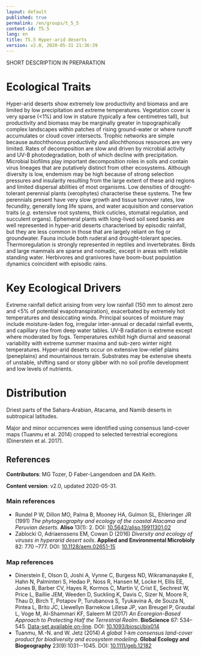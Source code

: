 ```yaml
---
layout: default
published: true
permalink: /en/groups/t_5_5
content-id: T5.5
lang: en
title: T5.5 Hyper-arid deserts
version: v2.0, 2020-05-31 21:36:39
---
```


SHORT DESCRIPTION IN PREPARATION

# Ecological Traits
 
Hyper-arid deserts show extremely low productivity and biomass and are limited by low precipitation and extreme temperatures. Vegetation cover is very sparse (<1%) and low in stature (typically a few centimetres tall), but productivity and biomass may be marginally greater in topographically complex landscapes within patches of rising ground-water or where runoff accumulates or cloud cover intersects. Trophic networks are simple because autochthonous productivity and allochthonous resources are very limited. Rates of decomposition are slow and driven by microbial activity and UV-B photodegradation, both of which decline with precipitation. Microbial biofilms play important decomposition roles in soils and contain virus lineages that are putatively distinct from other ecosystems. Although diversity is low, endemism may be high because of strong selection pressures and insularity resulting from the large extent of these arid regions and limited dispersal abilities of most organisms. Low densities of drought-tolerant perennial plants (xerophytes) characterise these systems. The few perennials present have very slow growth and tissue turnover rates, low fecundity, generally long life spans, and water acquisition and conservation traits (<i>e.g.</i> extensive root systems, thick cuticles, stomatal regulation, and succulent organs). Ephemeral plants with long-lived soil seed banks are well represented in hyper-arid deserts characterised by episodic rainfall, but they are less common in those that are largely reliant on fog or groundwater. Fauna include both ruderal and drought-tolerant species. Thermoregulation is strongly represented in reptiles and invertebrates. Birds and large mammals are sparse and nomadic, except in areas with reliable standing water. Herbivores and granivores have boom-bust population dynamics coincident with episodic rains.
 
# Key Ecological Drivers
 
Extreme rainfall deficit arising from very low rainfall (150 mm to almost zero and <5% of potential evapotranspiration), exacerbated by extremely hot temperatures and desiccating winds. Principal sources of moisture may include moisture-laden fog, irregular inter-annual or decadal rainfall events, and capillary rise from deep water tables. UV-B radiation is extreme except where moderated by fogs. Temperatures exhibit high diurnal and seasonal variability with extreme summer maxima and sub-zero winter night temperatures. Hyper-arid deserts occur on extensive low-relief plains (peneplains) and mountainous terrain. Substrates may be extensive sheets of unstable, shifting sand or stony gibber with no soil profile development and low levels of nutrients. 
 
# Distribution
 
Driest parts of the Sahara-Arabian, Atacama, and Namib deserts in subtropical latitudes.

Major and minor occurrences were identified using consensus land-cover maps (Tuanmu et al. 2014) cropped to selected terrestrial ecoregions (Dinerstein et al. 2017).

## References

**Contributors**: MG Tozer, D Faber-Langendoen and DA Keith.

**Content version**: v2.0, updated 2020-05-31.

### Main references
* Rundel P W, Dillon MO, Palma B, Mooney HA, Gulmon SL, Ehleringer JR  (1991) *The phytogeography and ecology of the coastal Atacama and Peruvian deserts*. **Aliso** 13(1): 2. DOI: [10.5642/aliso.19911301.02](http://doi.org/10.5642/aliso.19911301.02)
* Zablocki O, Adriaenssens EM, Cowan D  (2016) *Diversity and ecology of viruses in hyperarid desert soils*. **Applied and Environmental Microbioly** 82: 770 –777. DOI: [10.1128/aem.02651-15](http://doi.org/10.1128/aem.02651-15)

### Map references
* Dinerstein E, Olson D, Joshi A, Vynne C, Burgess ND, Wikramanayake E, Hahn N, Palminteri S, Hedao P, Noss R, Hansen M, Locke H, Ellis EE, Jones B, Barber CV, Hayes R, Kormos C, Martin V, Crist E, Sechrest W, Price L, Baillie JEM, Weeden D, Suckling K, Davis C, Sizer N, Moore R, Thau D, Birch T, Potapov P, Turubanova S, Tyukavina A, de Souza N, Pintea L, Brito JC, Llewellyn Barnekow Lillesø JP, van Breugel P, Graudal L, Voge M, Al-Shammari KF, Saleem M  (2017) *An Ecoregion-Based Approach to Protecting Half the Terrestrial Realm*. **BioScience** 67: 534–545. [Data-set available on-line](https://ecoregions2017.appspot.com/). DOI: [10.1093/biosci/bix014](http://doi.org/10.1093/biosci/bix014)
* Tuanmu, M.-N. and W. Jetz (2014) *A global 1-km consensus land-cover product for biodiversity and ecosystem modeling*. **Global Ecology and Biogeography** 23(9):1031--1045. DOI: [10.1111/geb.12182](http://doi.org/10.1111/geb.12182)


